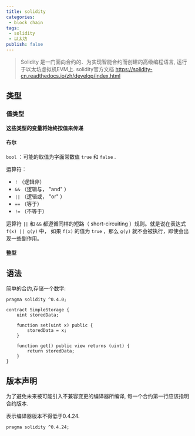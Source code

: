 ```yaml
---
title: solidity
categories:
 - block chain
tags:
 - solidity
 - 以太坊
publish: false
---
```


> Solidity 是一门面向合约的、为实现智能合约而创建的高级编程语言, 运行于以太坊虚拟机EVM上. solidity官方文档 https://solidity-cn.readthedocs.io/zh/develop/index.html

## 类型

### 值类型

**这些类型的变量将始终按值来传递**

#### 布尔 

 `bool` ：可能的取值为字面常数值 `true` 和 `false` .

运算符：

- `!` （逻辑非）
- `&&` （逻辑与， "and" ）
- `||` （逻辑或， "or" ）
- `==` （等于）
- `!=` （不等于）

运算符 `||` 和 `&&` 都遵循同样的短路（ short-circuiting ）规则。就是说在表达式 `f(x) || g(y)` 中， 如果 `f(x)` 的值为 `true` ，那么 `g(y)` 就不会被执行，即使会出现一些副作用。

#### 整型

## 语法

简单的合约,存储一个数字:

```solidity
pragma solidity ^0.4.0;

contract SimpleStorage {
    uint storedData;

    function set(uint x) public {
        storedData = x;
    }

    function get() public view returns (uint) {
        return storedData;
    }
}
```

## 版本声明

 为了避免未来被可能引入不兼容变更的编译器所编译, 每一个合约第一行应该指明合约版本.

表示编译器版本不得低于0.4.24.

```solidity
pragma solidity ^0.4.24;
```
